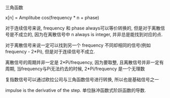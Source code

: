 三角函数

x[n] = Amplitube cos(frequency * n + phase)

对于连续信号来说, frequency 和 phase always可以等价转换的, 但是对于离散信号是不成立的, 因为在离散信号中 n always is integer, 并非总是能找到对应的点.

对于离散信号来说一定可以找到另一个 frequency 不同却相同的信号(例如frequency - 2*Pi), 但是对于连续信号不成立.

离散信号的周期并非一定是 2\*Pi/frequency, 因为要取整, 且离散信号并非一定有周期, 当frequency与Pi无法约去的时候, 2\*Pi/frequency 是一个无理数

复指数信号可以通过欧拉公司与三角函数信号进行转换, 所以也是基础信号之一

impulse is the derivative of the step. 单位脉冲函数式阶跃函数的导数.
